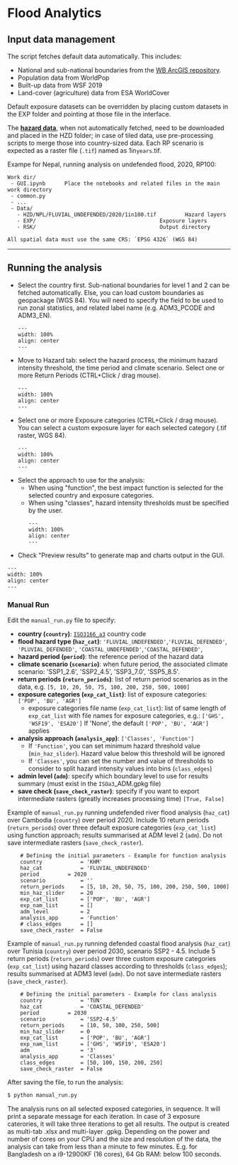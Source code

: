 # Flood Analytics

## Input data management

The script fetches default data automatically. This includes:

- National and sub-national boundaries from the [WB ArcGIS repository](https://services.arcgis.com/iQ1dY19aHwbSDYIF/ArcGIS/rest/services/World_Bank_Global_Administrative_Divisions_VIEW/FeatureServer).
- Population data from WorldPop
- Built-up data from WSF 2019
- Land-cover (agriculture) data from ESA WorldCover

Default exposure datasets can be overridden by placing custom datasets in the EXP folder and pointing at those file in the interface.

The [**hazard data**](global-hazard.md), when not automatically fetched, need to be downloaded and placed in the HZD folder; in case of tiled data, use pre-processing scripts to merge those into country-sized data. Each RP scenario is expected as a raster file (`.tif`) named as 1in`years`.tif.<br>

Exampe for Nepal, running analysis on undefended flood, 2020, RP100:

  ```
  Work dir/
   - GUI.ipynb		Place the notebooks and related files in the main work directory
   - common.py
   - ...
   - Data/
     - HZD/NPL/FLUVIAL_UNDEFENDED/2020/1in100.tif	  	  Hazard layers
     - EXP/		                                  Exposure layers
     - RSK/		                                  Output directory
  ```

  ```{caution}
  All spatial data must use the same CRS: `EPSG 4326` (WGS 84)
  ```
<hr>

## Running the analysis

- Select the country first. Sub-national boundaries for level 1 and 2 can be fetched automatically. Else, you can load custom boundaries as geopackage (WGS 84). You will need to specify the field to be used to run zonal statistics, and related label name (e.g. ADM3_PCODE and ADM3_EN).
    ```{figure} images/GUI_F3_country.png
    ---
    width: 100%
    align: center
    ---
    ```
- Move to Hazard tab: select the hazard process, the minimum hazard intensity threshold, the time period and climate scenario. Select one or more Return Periods (CTRL+Click / drag mouse).
    ```{figure} images/GUI_F3_hzd.png
    ---
    width: 100%
    align: center
    ---
    ```
- Select one or more Exposure categories (CTRL+Click / drag mouse). You can select a custom exposure layer for each selected category (.tif raster, WGS 84).
    ```{figure} images/GUI_F3_exp.png
    ---
    width: 100%
    align: center
    ---
    ```
- Select the approach to use for the analysis:
  - When using "function", the best impact function is selected for the selected country and exposure categories.
  - When using "classes", hazard intensity thresholds must be specified by the user.
    ```{figure} images/GUI_F3_vln.png
    ---
    width: 100%
    align: center
    ---
    ```
- Check "Preview results" to generate map and charts output in the GUI.

```{figure} images/GUI_F3_rsk.png
---
width: 100%
align: center
---
```

### Manual Run
Edit the `manual_run.py` file to specify:
- **country (`country`)**: [`ISO3166_a3`](https://en.wikipedia.org/wiki/ISO_3166-1_alpha-3) country code
- **flood hazard type (`haz_cat`)**: `'FLUVIAL_UNDEFENDED'`,`'FLUVIAL_DEFENDED'`, `'PLUVIAL_DEFENDED'`, `'COASTAL_UNDEFENDED'`,`'COASTAL_DEFENDED'`,
- **hazard period (`period`)**: the reference period of the hazard data
- **climate scenario (`scenario`)**: when future period, the associated climate scenario: 'SSP1_2.6', 'SSP2_4.5', 'SSP3_7.0', 'SSP5_8.5'.
- **return periods (`return_periods`)**: list of return period scenarios as in the data, e.g. `[5, 10, 20, 50, 75, 100, 200, 250, 500, 1000]`
- **exposure categories (`exp_cat_list`)**: list of exposure categories: `['POP', 'BU', 'AGR']`
  - exposure categories file name (`exp_cat_list`): list  of same length of `exp_cat_list` with file names for exposure categories, e.g.: `['GHS', 'WSF19', 'ESA20']`
    If 'None', the default `['POP', 'BU', 'AGR']` applies
- **analysis approach (`analysis_app`)**: `['Classes', 'Function']`
  - If `'Function'`, you can set minimum hazard threshold value (`min_haz_slider`). Hazard value below this threshold will be ignored
  - If `'Classes'`,  you can set the number and value of thresholds to consider to split hazard intensity values into bins (`class_edges`)
- **admin level (`adm`)**: specify which boundary level to use for results summary (must exist in the `ISOa3`_ADM.gpkg file)
- **save check (`save_check_raster`)**: specify if you want to export intermediate rasters (greatly increases processing time) `[True, False]`

Example of `manual_run.py` running undefended river flood analysis (`haz_cat`) over Cambodia (`country`) over period 2020.
Include 10 return periods (`return_periods`) over three default exposure categories (`exp_cat_list`) using function approach; results summarised at ADM level 2 (`adm`). Do not save intermediate rasters (`save_check_raster`).

```
    # Defining the initial parameters - Example for function analysis
    country            = 'KHM'
    haz_cat            = 'FLUVIAL_UNDEFENDED'
    period	       = 2020
    scenario           = ''
    return_periods     = [5, 10, 20, 50, 75, 100, 200, 250, 500, 1000]
    min_haz_slider     = 20
    exp_cat_list       = ['POP', 'BU', 'AGR']
    exp_nam_list       = []
    adm_level          = 2
    analysis_app       = 'Function'
    # class_edges      = []
    save_check_raster  = False
```

Example of `manual_run.py` running defended coastal flood analysis (`haz_cat`) over Tunisia (`country`) over period 2030, scenario SSP2 - 4.5.
Include 5 return periods (`return_periods`) over three custom exposure categories (`exp_cat_list`) using hazard classes according to thresholds (`class_edges`); results summarised at ADM3 level (`adm`). Do not save intermediate rasters (`save_check_raster`).

```
    # Defining the initial parameters - Example for class analysis
    country            = 'TUN'
    haz_cat            = 'COASTAL_DEFENDED'
    period	       = 2030
    scenario           = 'SSP2-4.5'
    return_periods     = [10, 50, 100, 250, 500]
    min_haz_slider     = 0
    exp_cat_list       = ['POP', 'BU', 'AGR']
    exp_nam_list       = ['GHS', 'WSF19', 'ESA20']
    adm                = '3'
    analysis_app       = 'Classes'
    class_edges        = [50, 100, 150, 200, 250]
    save_check_raster  = False
```


After saving the file, to run the analysis:

```bash
$ python manual_run.py
```

The analysis runs on all selected exposed categories, in sequence. It will print a separate message for each iteration. In case of 3 exposure caterories, it will take three iterations to get all results.
The output is created as multi-tab .xlsx and multi-layer .gpkg.
Depending on the power and number of cores on your CPU and the size and resolution of the data, the analysis can take from less than a minute to few minutes.
E.g. for Bangladesh on a  i9-12900KF (16 cores), 64 Gb RAM: below 100 seconds.



